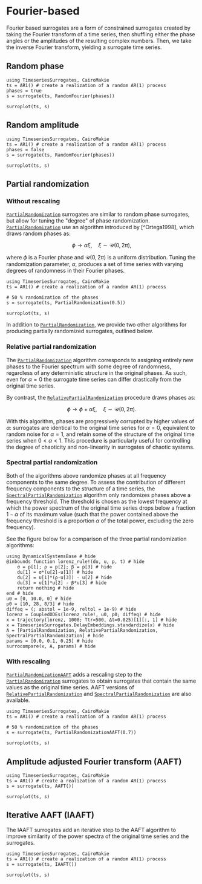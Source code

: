 # Fourier-based

Fourier based surrogates are a form of constrained surrogates created by taking the Fourier
transform of a time series, then shuffling either the phase angles or the amplitudes of the resulting complex numbers. Then, we take the inverse Fourier transform, yielding a surrogate time series.

## Random phase

```@example MAIN
using TimeseriesSurrogates, CairoMakie
ts = AR1() # create a realization of a random AR(1) process
phases = true
s = surrogate(ts, RandomFourier(phases))

surroplot(ts, s)
```

## Random amplitude

```@example MAIN
using TimeseriesSurrogates, CairoMakie
ts = AR1() # create a realization of a random AR(1) process
phases = false
s = surrogate(ts, RandomFourier(phases))

surroplot(ts, s)
```


## Partial randomization

### Without rescaling

[`PartialRandomization`](@ref) surrogates are similar to random phase surrogates, but allow for tuning the "degree" of phase randomization. 
[`PartialRandomization`](@ref) use an algorithm introduced by [^Ortega1998], which draws random phases as:

$$\phi \to \alpha \xi , \quad \xi \sim \mathcal{U}(0, 2\pi),$$

where $\phi$ is a Fourier phase and $\mathcal{U}(0, 2\pi)$ is a uniform distribution.
Tuning the randomization parameter, $\alpha$, produces a set of time series with varying degrees of randomness in their Fourier phases. 

```@example MAIN
using TimeseriesSurrogates, CairoMakie
ts = AR1() # create a realization of a random AR(1) process

# 50 % randomization of the phases
s = surrogate(ts, PartialRandomization(0.5))

surroplot(ts, s)
```

In addition to [`PartialRandomization`](@ref), we provide two other algorithms for producing partially randomized surrogates, outlined below.

### Relative partial randomization

The [`PartialRandomization`](@ref) algorithm corresponds to assigning entirely new phases to the Fourier spectrum with some degree of randomness, regardless of any deterministic structure in the original phases. As such, even for $\alpha = 0$ the surrogate time series can differ drastically from the original time series.

By contrast, the [`RelativePartialRandomization`](@ref) procedure draws phases as:

$$\phi \to \phi + \alpha \xi, \quad \xi \sim \mathcal{U}(0, 2\pi).$$

With this algorithm, phases are progressively corrupted by higher values of $\alpha$: surrogates are identical to the original time series for $\alpha = 0$, equivalent to random noise for $\alpha = 1$, and retain some of the structure of the original time series when $0 < \alpha < 1$. This procedure is particularly useful for controlling the degree of chaoticity and non-linearity in surrogates of chaotic systems.

### Spectral partial randomization

Both of the algorithms above randomize phases at all frequency components to the same degree.
To assess the contribution of different frequency components to the structure of a time series, the [`SpectralPartialRandomization`](@ref) algorithm only randomizes phases above a frequency threshold.
The threshold is chosen as the lowest frequency at which the power spectrum of the original time series drops below a fraction $1-\alpha$ of its maximum value (such that the power contained above the frequency threshold is a proportion $\alpha$ of the total power, excluding the zero frequency).

See the figure below for a comparison of the three partial randomization algorithms:
```@example MAIN
using DynamicalSystemsBase # hide
@inbounds function lorenz_rule!(du, u, p, t) # hide
    σ = p[1]; ρ = p[2]; β = p[3] # hide
    du[1] = σ*(u[2]-u[1]) # hide
    du[2] = u[1]*(ρ-u[3]) - u[2] # hide
    du[3] = u[1]*u[2] - β*u[3] # hide
    return nothing # hide
end # hide
u0 = [0, 10.0, 0] # hide
p0 = [10, 28, 8/3] # hide 
diffeq = (; abstol = 1e-9, reltol = 1e-9) # hide 
lorenz = CoupledODEs(lorenz_rule!, u0, p0; diffeq) # hide
x = trajectory(lorenz, 1000; Ttr=500, Δt=0.025)[1][:, 1] # hide
x = TimeseriesSurrogates.DelayEmbeddings.standardize(x) # hide
A = [PartialRandomization, RelativePartialRandomization, SpectralPartialRandomization] # hide
params = [0.0, 0.1, 0.25] # hide
surrocompare(x, A, params) # hide
```


### With rescaling

[`PartialRandomizationAAFT`](@ref) adds a rescaling step to the [`PartialRandomization`](@ref) surrogates to obtain surrogates that contain the same values as the original time series. AAFT versions of [`RelativePartialRandomization`](@ref) and [`SpectralPartialRandomization`](@ref) are also available.

```@example MAIN
using TimeseriesSurrogates, CairoMakie
ts = AR1() # create a realization of a random AR(1) process

# 50 % randomization of the phases
s = surrogate(ts, PartialRandomizationAAFT(0.7))

surroplot(ts, s)
```
## Amplitude adjusted Fourier transform (AAFT)


```@example MAIN
using TimeseriesSurrogates, CairoMakie
ts = AR1() # create a realization of a random AR(1) process
s = surrogate(ts, AAFT())

surroplot(ts, s)
```

## Iterative AAFT (IAAFT)

The IAAFT surrogates add an iterative step to the AAFT algorithm to improve similarity
of the power spectra of the original time series and the surrogates.

```@example MAIN
using TimeseriesSurrogates, CairoMakie
ts = AR1() # create a realization of a random AR(1) process
s = surrogate(ts, IAAFT())

surroplot(ts, s)
```
